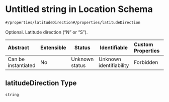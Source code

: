 # Untitled string in Location Schema

```txt
#/properties/latitudeDirection#/properties/latitudeDirection
```

Optional. Latitude direction (“N” or “S”).


| Abstract            | Extensible | Status         | Identifiable            | Custom Properties | Additional Properties | Access Restrictions | Defined In                                                                  |
| :------------------ | ---------- | -------------- | ----------------------- | :---------------- | --------------------- | ------------------- | --------------------------------------------------------------------------- |
| Can be instantiated | No         | Unknown status | Unknown identifiability | Forbidden         | Allowed               | none                | [location.json\*](../../schema/sensor/location.json "open original schema") |

## latitudeDirection Type

`string`
